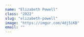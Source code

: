 ```yaml
---
name: "Elizabeth Powell"
class: "2022"
slug: "elizabeth-powell"
image: "https://imgur.com/4dj5iKB"
email: ""
---
```

